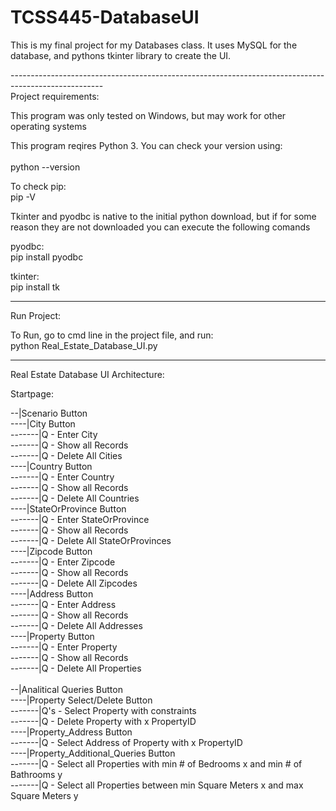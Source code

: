 # TCSS445-DatabaseUI
This is my final project for my Databases class. It uses MySQL for the database, and pythons tkinter library to create the UI. 
 
 
----------------------------------------------------------------------------------------------------- <br />
Project requirements: <br />
 
This program was only tested on Windows, but may work for other operating systems <br />
 
This program reqires Python 3. You can check your version using:  <br /><br />
python --version <br />
 
To check pip: <br />
pip -V <br />
 
 
Tkinter and pyodbc is native to the initial python download, but if for some reason they are not downloaded you can execute the following comands <br />
 
pyodbc: <br />
pip install pyodbc <br />
 
tkinter: <br />
pip install tk <br />
 
----------------------------------------------------------------------------------------------------- 
 
Run Project: <br />
 
To Run, go to cmd line in the project file, and run: <br />
python Real_Estate_Database_UI.py <br />
 
----------------------------------------------------------------------------------------------------- 
 
 
Real Estate Database UI Architecture: <br />
 
Startpage: <br />
 
--|Scenario Button <br />
----|City Button <br />
-------|Q - Enter City <br />
-------|Q - Show all Records <br />
-------|Q - Delete All Cities <br />
----|Country Button <br />
-------|Q - Enter Country <br />
-------|Q - Show all Records <br />
-------|Q - Delete All Countries <br />
----|StateOrProvince Button <br />
-------|Q - Enter StateOrProvince <br />
-------|Q - Show all Records <br />
-------|Q - Delete All StateOrProvinces <br />
----|Zipcode Button <br />
-------|Q - Enter Zipcode <br />
-------|Q - Show all Records <br />
-------|Q - Delete All Zipcodes <br />
----|Address Button <br />
-------|Q - Enter Address <br />
-------|Q - Show all Records <br />
-------|Q - Delete All Addresses <br />
----|Property Button <br />
-------|Q - Enter Property  <br />
-------|Q - Show all Records <br />
-------|Q - Delete All Properties <br />
 <br />
--|Analitical Queries Button <br />
----|Property Select/Delete Button <br />
-------|Q's - Select Property with constraints <br />
-------|Q - Delete Property with x PropertyID <br />
----|Property_Address Button <br />
-------|Q - Select Address of Property with x PropertyID <br />
----|Property_Additional_Queries Button <br />
-------|Q - Select all Properties with min # of Bedrooms x and min # of Bathrooms y <br />
-------|Q - Select all Properties between min Square Meters x and max Square Meters y <br />
 
 
